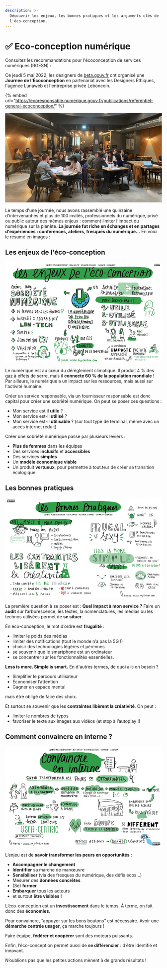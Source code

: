 ```yaml
---
description: >-
  Découvrir les enjeux, les bonnes pratiques et les arguments clés de
  l'éco-conception.
---
```


# ✅ Eco-conception numérique

Consultez les recommandations pour l'écoconception de services numériques (RGESN) :

Ce jeudi 5 mai 2022, les designers de [beta.gouv.fr](http://beta.gouv.fr) ont organisé une **Journée de l'Écoconception** en partenariat avec les Designers Éthiques, l'agence Lunaweb et l'entreprise privée Leboncoin.

{% embed url="https://ecoresponsable.numerique.gouv.fr/publications/referentiel-general-ecoconception/" %}

![Ateliers lors de la journée de l'éco-conception](../../.gitbook/assets/journee-ecoconception-photo1.jpg)

Le temps d'une journée, nous avons rassemblé une quinzaine d'intervenant·es et plus de 100 invités, professionnels du numérique, privé ou public autour des mêmes enjeux : comment limiter l'impact du numérique sur la planète. **La journée fut riche en échanges et en partages d'expériences : conférences, ateliers, fresques du numérique...** En voici le résumé en images :

## Les enjeux de l'éco-conception

![Les enjeux de l'éco-conception](../../.gitbook/assets/ecoconception1.jpg)

Le numérique est au cœur du dérèglement climatique. Il produit 4 % des gaz à effets de serre, mais il **connecte 60 % de la population mondiale** ! Par ailleurs, le numérique a un impact sur les ressources, mais aussi sur l'activité humaine.

Créer un service responsable, via un fournisseur responsable est donc capital pour créer une sobriété numérique. On peut se poser ces questions :

* Mon service est il **utile** ?
* Mon service est-il **utilisé** ?
* Mon service est-il **utilisable** ? (sur tout type de terminal, même avec un accès internet réduit)

Créer une sobriété numérique passe par plusieurs leviers :

* **Plus de femmes** dans les équipes
* Des services **inclusifs** et **accessibles**
* Des services **simples**
* Un **modèle économique viable**
* Un produit **vertueux**, pour permettre à tout.te.s de créer sa transition écologique.

## Les bonnes pratiques

![Les bonnes pratiques de l'éco-conception](../../.gitbook/assets/ecoconception2.jpg)

La première question à se poser est : **Quel impact à mon service ?** Faire un **audit** sur l’arborescence, les textes, la nomenclatures, les médias ou les technos utilisées permet de **se situer**.

En éco-conception, le mot d’ordre est **frugalité** :

* limiter le poids des médias
* limiter des notifications (tout le monde n’a pas la 5G !)
* choisir des technologies légères et pérennes
* se souvenir que le smartphone est un ordinateur
* se concentrer sur les fonctionnalités essentielles.

**Less is more. Simple is smart.** En d'autres termes, de quoi a-t-on besoin ?

* Simplifier le parcours utilisateur
* Économiser l’attention
* Gagner en espace mental

mais être obligé de faire des choix.

Et surtout se souvenir que les **contraintes libèrent la créativité**. On peut :

* limiter le nombres de typos
* favoriser le texte aux images aux vidéos (et stop à l’autoplay !)

## **Comment convaincre en interne ?**

![Comment convaincre de mener une démarche d'éco-conception ? sa marge de manœuvre](../../.gitbook/assets/ecoconception3.jpg)

L’enjeu est de **savoir transformer les peurs en opportunités** :

* **Accompagner le changement**
* **Identifier** sa marche de manœuvre
* **Sensibiliser** (via des fresques du numérique, des défis écos…)
* Mesurer des **données concrètes**
* (Se) **former**
* **Embarquer** tous les acteurs
* et surtout **être visibles** !

L’éco-conception est un **investissement** dans le temps. À terme, on fait donc des **économies**.

Pour convaincre, “appuyer sur les bons boutons” est nécessaire. Avoir une **démarche centrée usager**, ça marche toujours !

Faire équipe, **fédérer et coopérer** sont des moteurs puissants.

Enfin, l’éco-conception permet aussi de **se différencier** : d’être identifié et innovant.

N’oublions pas que les petites actions mènent à de grands résultats !
